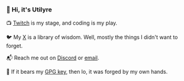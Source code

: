 ### 👋 Hi, it's Utilyre

📺 [Twitch][twitch] is my stage, and coding is my play.

🐦 My [X][x] is a library of wisdom. Well, mostly the things I didn't want to 
forget.

📬 Reach me out on [Discord][discord] or [email][email].

🔑 If it bears my [GPG key][gpg], then lo, it was forged by my own hands.

[twitch]: https://twitch.tv/utilyre
[x]: https://x.com/utilyre
[discord]: https://discordapp.com/users/1018838890313953280
[email]: mailto:utilyre@gmail.com
[gpg]: https://github.com/utilyre.gpg
